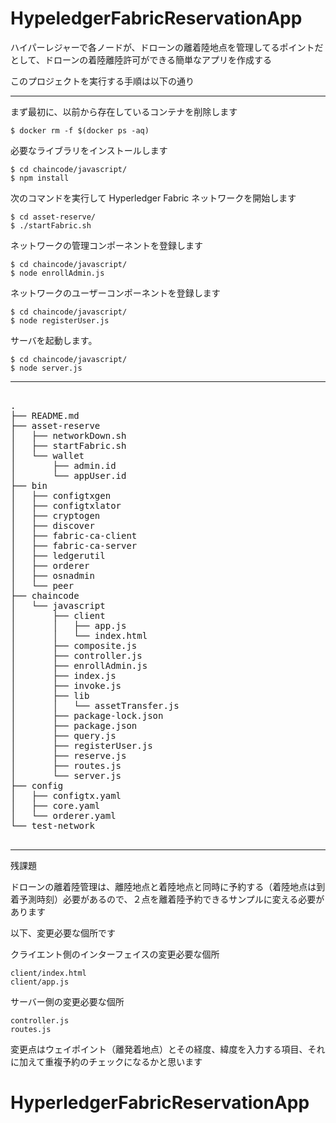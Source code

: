 # HypeledgerFabricReservationApp

ハイパーレジャーで各ノードが、ドローンの離着陸地点を管理してるポイントだとして、ドローンの着陸離陸許可ができる簡単なアプリを作成する

このプロジェクトを実行する手順は以下の通り

---
まず最初に、以前から存在しているコンテナを削除します

```
$ docker rm -f $(docker ps -aq)
```

必要なライブラリをインストールします

```
$ cd chaincode/javascript/
$ npm install
```

次のコマンドを実行して Hyperledger Fabric ネットワークを開始します

```
$ cd asset-reserve/
$ ./startFabric.sh
```

ネットワークの管理コンポーネントを登録します

```
$ cd chaincode/javascript/
$ node enrollAdmin.js
```

ネットワークのユーザーコンポーネントを登録します

```
$ cd chaincode/javascript/
$ node registerUser.js
```

サーバを起動します。

```
$ cd chaincode/javascript/
$ node server.js
```
---

<pre>

.
├── README.md
├── asset-reserve
│   ├── networkDown.sh
│   ├── startFabric.sh
│   └── wallet
│       ├── admin.id
│       └── appUser.id
├── bin
│   ├── configtxgen
│   ├── configtxlator
│   ├── cryptogen
│   ├── discover
│   ├── fabric-ca-client
│   ├── fabric-ca-server
│   ├── ledgerutil
│   ├── orderer
│   ├── osnadmin
│   └── peer
├── chaincode
│   └── javascript
│       ├── client
│       │   ├── app.js
│       │   └── index.html
│       ├── composite.js
│       ├── controller.js
│       ├── enrollAdmin.js
│       ├── index.js
│       ├── invoke.js
│       ├── lib
│       │   └── assetTransfer.js
│       ├── package-lock.json
│       ├── package.json
│       ├── query.js
│       ├── registerUser.js
│       ├── reserve.js
│       ├── routes.js
│       └── server.js
├── config
│   ├── configtx.yaml
│   ├── core.yaml
│   └── orderer.yaml
└── test-network

</pre>

---
残課題

ドローンの離着陸管理は、離陸地点と着陸地点と同時に予約する（着陸地点は到着予測時刻）必要があるので、２点を離着陸予約できるサンプルに変える必要があります

以下、変更必要な個所です

クライエント側のインターフェイスの変更必要な個所

    client/index.html
    client/app.js

サーバー側の変更必要な個所

    controller.js
    routes.js

変更点はウェイポイント（離発着地点）とその経度、緯度を入力する項目、それに加えて重複予約のチェックになるかと思います



# HyperledgerFabricReservationApp

